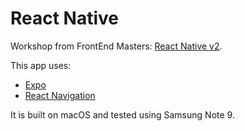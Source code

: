 # React Native

Workshop from FrontEnd Masters: [React Native v2](https://frontendmasters.com/courses/react-native-v2/).

This app uses:

- [Expo](https://expo.dev/)
- [React Navigation](https://reactnavigation.org/)

It is built on macOS and tested using Samsung Note 9.
